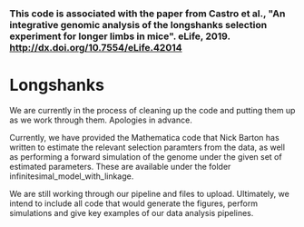 ### This code is associated with the paper from Castro et al., "An integrative genomic analysis of the longshanks selection experiment for longer limbs in mice". eLife, 2019. http://dx.doi.org/10.7554/eLife.42014

# Longshanks
We are currently in the process of cleaning up the code and putting them up as we work through them. Apologies in advance. 

Currently, we have provided the Mathematica code that Nick Barton has written to estimate the relevant selection paramters from the data, as well as performing a forward simulation of the genome under the given set of estimated parameters. These are available under the folder infinitesimal_model_with_linkage.

We are still working through our pipeline and files to upload. Ultimately, we intend to include all code that would generate the figures, perform simulations and give key examples of our data analysis pipelines.
